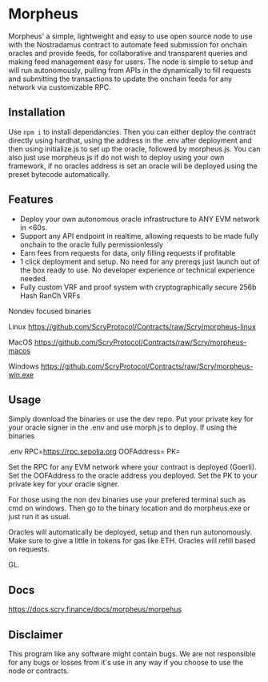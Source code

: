 # Morpheus
Morpheus' a simple, lightweight and easy to use open source node to use with the Nostradamus contract to automate feed submission for onchain oracles and provide feeds, for collaborative and transparent queries and making feed management easy for users. The node is simple to setup and will run autonomously, pulling from APIs in the dynamically to fill requests and submitting the transactions to update the onchain feeds for any network via customizable RPC. 

## Installation
Use `npm i` to install dependancies. Then you can either deploy the contract directly using hardhat, using the address in the .env after deployment and then using initialize.js to set up the oracle, followed by morpheus.js. You can also just use morpheus.js if do not wish to deploy using your own framework, if no oracles address is set an oracle will be deployed using the preset bytecode automatically.

## Features 
- Deploy your own autonomous oracle infrastructure to ANY EVM network in <60s.
- Support any API endpoint in realtime, allowing requests to be made fully onchain to the oracle fully permissionlessly
- Earn fees from requests for data, only filling requests if profitable
- 1 click deployment and setup. No need for any prereqs just launch out of the box ready to use. No developer experience or technical experience needed.
- Fully custom VRF and proof system with cryptographically secure 256b Hash RanCh VRFs

Nondev focused binaries

Linux
https://github.com/ScryProtocol/Contracts/raw/Scry/morpheus-linux

MacOS
https://github.com/ScryProtocol/Contracts/raw/Scry/morpheus-macos

Windows
https://github.com/ScryProtocol/Contracts/raw/Scry/morpheus-win.exe

## Usage
Simply download the binaries or use the dev repo. Put your private key for your oracle signer in the .env and use morph.js to deploy. If using the binaries

.env
RPC=https://rpc.sepolia.org
OOFAddress=
PK=

Set the RPC for any EVM network where your contract is deployed (Goerli).
Set the OOFAddress to the oracle address you deployed.
Set the PK to your private key for your oracle signer.

For those using the non dev binaries use your prefered terminal such as cmd on windows. Then go to the binary location and do 
morpheus.exe
 or just run it as usual.

Oracles will automatically be deployed, setup and then run autonomously. Make sure to give a little in tokens for gas like ETH. Oracles will refill based on requests.

GL. 
## Docs
https://docs.scry.finance/docs/morpheus/morpehus

## Disclaimer
This program like any software might contain bugs. We are not responsible for any bugs or losses from it's use in any way if you choose to use the node or contracts.
